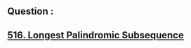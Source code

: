 ## Question : 
<h2> <a href="https://leetcode.com/problems/longest-palindromic-subsequence/">516. Longest Palindromic Subsequence</a>
